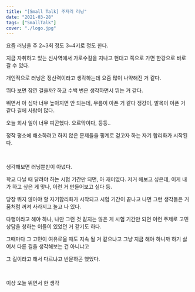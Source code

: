 ```yaml
---
title: "[Small Talk] 주저리 러닝"
date: "2021-03-28"
tags: ["SmallTalk"]
cover: "./logo.jpg"
---
```


요즘 러닝을 주 2~3회 정도 3~4키로 정도 한다.

지금 자취하고 있는 신사역에서 가로수길을 지나고 현대고 쪽으로 가면 한강으로 바로 갈 수 있다.

개인적으로 러닝은 정신력이라고 생각하는데 요즘 많이 나약해진 거 같다.

뛰다 보면 잠깐 걸을까? 하고 수백 번은 생각하면서 뛰는 거 같다.

뛰면서 아 심박 너무 높아지면 안 되는데, 무릎이 아픈 거 같다 정강이, 발목이 아픈 거 같다 길에 사람이 많다.

오늘 회사 일이 너무 피곤했다. 오르막이다, 등등..

정작 평소에 해소하려고 하지 않은 문제들을 핑계로 걷고자 하는 자기 합리화가 시작된다.

<br/>

생각해보면 러닝뿐만이 아녔다.

학교 다닐 때 달려야 하는 시험 기간만 되면, 아 재미없다. 저거 해보고 싶은데, 이게 내가 하고 싶은 게 맞나, 이런 거 만들어보고 싶다 등.

당장 뛰지 않아야 할 자기합리화가 시작되고 시험 기간이 끝나고 나면 그런 생각들은 거품처럼 꺼져 사라지고 놀고 나 있다.

다행이라고 해야 하나, 나만 그런 것 같지는 않은 게 시험 기간만 되면 이런 주제로 고민 상담을 청하는 이들이 있었던 거 같기도 하다.

그때마다 그 고민이 여유로울 때도 지속 될 거 같으냐고 그냥 지금 해야 하니까 하기 싫어서 다른 길을 생각해보는 건 아니냐고

그 길이라고 해서 다르냐고 반문하곤 했었다.

<br/>

 이상 오늘 뛰면서 한 생각